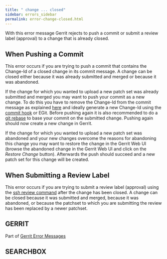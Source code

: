 ```yaml
---
title: " change ... closed"
sidebar: errors_sidebar
permalink: error-change-closed.html
---
```

With this error message Gerrit rejects to push a commit or submit a
review label (approval) to a change that is already closed.

## When Pushing a Commit

This error occurs if you are trying to push a commit that contains the
Change-Id of a closed change in its commit message. A change can be
closed either because it was already submitted and merged or because it
was abandoned.

If the change for which you wanted to upload a new patch set was already
submitted and merged you may want to push your commit as a new change.
To do this you have to remove the Change-Id from the commit message as
explained [here](error-push-fails-due-to-commit-message.html) and
ideally generate a new Change-Id using the [commit
hook](cmd-hook-commit-msg.html) or EGit. Before pushing again it is also
recommended to do a [git
rebase](http://www.kernel.org/pub/software/scm/git/docs/git-rebase.html)
to base your commit on the submitted change. Pushing again should now
create a new change in Gerrit.

If the change for which you wanted to upload a new patch set was
abandoned and your new changes overcome the reasons for abandoning this
change you may want to restore the change in the Gerrit Web UI (browse
the abandoned change in the Gerrit Web UI and click on the *Restore
Change* button). Afterwards the push should succeed and a new patch set
for this change will be created.

## When Submitting a Review Label

This error occurs if you are trying to submit a review label (approval)
using the [ssh review command](cmd-review.html) after the change has
been closed. A change can be closed because it was submitted and merged,
because it was abandoned, or because the patchset to which you are
submitting the review has been replaced by a newer patchset.

## GERRIT

Part of [Gerrit Error Messages](error-messages.html)

## SEARCHBOX

